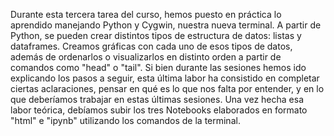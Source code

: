 Durante esta tercera tarea del curso, hemos puesto en práctica lo aprendido manejando Python y Cygwin, nuestra nueva terminal.  A partir de Python, se pueden crear distintos tipos de estructura de datos: listas y dataframes. Creamos gráficas con cada uno de esos tipos de datos, además de ordenarlos o visualizarlos en distinto orden a partir de comandos como "head" o "tail". Si bien durante las sesiones hemos ido explicando los pasos a seguir, esta última labor ha consistido en completar ciertas aclaraciones, pensar en qué es lo que nos falta por entender, y en lo que deberíamos trabajar en estas últimas sesiones. Una vez hecha esa labor teórica, debíamos subir los tres Notebooks elaborados en formato "html" e "ipynb" utilizando los comandos de la terminal.  
